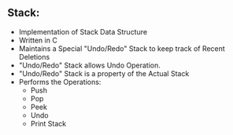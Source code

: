 ## Stack:

- Implementation of Stack Data Structure
- Written in C
- Maintains a Special "Undo/Redo" Stack to keep track of Recent Deletions
- "Undo/Redo" Stack allows Undo Operation.
- "Undo/Redo" Stack is a property of the Actual Stack
- Performs the Operations:
  - Push
  - Pop
  - Peek
  - Undo
  - Print Stack
